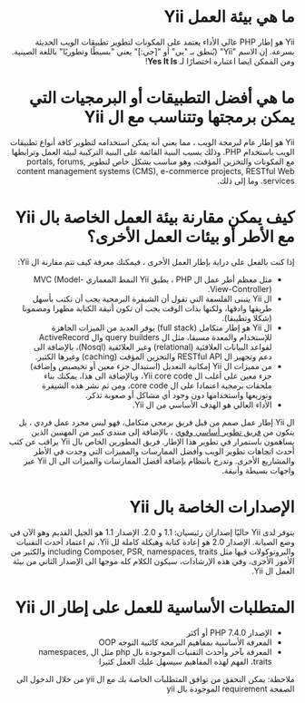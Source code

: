 # <div dir="rtl">ما هي بيئة العمل Yii</div>

<p dir="rtl">Yii هو إطار PHP عالي الأداء يعتمد على المكونات لتطوير تطبيقات الويب الحديثة بسرعة.
إن الاسم "Yii" (يُنطق بـ "يي" أو "[جي:]" يعني "بسيطًا وتطوريًا" باللغة الصينية. ومن الممكن ايضا
    اعتباره اختصارًا لـ <b>Yes It Is</b>!</p>


# <div dir="rtl">ما هي أفضل التطبيقات أو البرمجيات التي يمكن برمجتها وتتناسب مع ال Yii</div>

<p dir="rtl">
Yii هو إطار عام لبرمجة الويب ، مما يعني أنه يمكن استخدامه لتطوير كافة أنواع
تطبيقات الويب باستخدام PHP. وذلك بسبب البنية القائمة على  البنية التركيبة لبيئة العمل وترابطها مع المكونات والتخزين المؤقت، وهو مناسب بشكل خاص لتطوير portals, forums, content management systems (CMS), e-commerce projects, RESTful Web services. وما إلى ذلك.
</p>


# <div dir="rtl">كيف يمكن مقارنة بيئة العمل الخاصة بال Yii مع الأطر أو بيئات العمل الأخرى؟</div>

<p dir="rtl">
    إذا كنت بالفعل على دراية بإطار العمل الأخرى ، فيمكنك معرفة كيف تتم مقارنة ال Yii:
</p>

<ul  dir="rtl">
    <li> مثل معظم أطر عمل ال PHP ، يطبق Yii النمط المعماري MVC (Model-View-Controller).</li>
<li> ال Yii يتبنى الفلسفة التي تقول أن الشيفرة البرمجية يجب أن تكتب بأسهل طريقها وادقها، ولكنها بذات الوقت يجب أن تكون أنيقة الكتابة مظهرا ومضمونا (شكلا وتطيبقا).</li>
<li> ال Yii هو إطار متكامل  (full stack) يوفر العديد من الميزات الجاهزة للإستخدام والمعدة مسبقا، مثل ال query builders وال ActiveRecord لقواعد البيانات العلاقئية (relational) وغير العلائقية (Nosql)، بالإضافة الى دعم وتجهيز ال RESTful API  والتخزين المؤقت (caching) وغيرها الكثير. </li> 
<li> من مميزات ال Yii إمكانية التعديل (استبدال جزء معين أو تخيصيص وإضافة) جزء معين على أغلب ال Yii core code، وبالإضافة الى هذا، يمكنك بناء ملحقات برمجية اعتمادا على ال core code، ومن ثم نشر هذه الشيفرة وتوزيعها واستخدامها دون وجود أي مشاكل أو صعوبة تذكر.</li>
<li> الأداء العالي هو الهدف الأساسي من ال Yii.</li>
    </ul>

<p dir="rtl">
ال Yii إطار عمل صمم من قبل فريق برمجي متكامل، فهو ليس مجرد عمل فردي ،  بل يتكون من <a href="https://www.yiiframework.com/team">فريق تطوير أساسي وقوي</a> ، بالإضافة إلى منتدى كبير
من المهنيين الذين يساهمون باستمرار في تطوير هذا الإطار. فريق المطورين الخاص بال Yii
يراقب عن كثب أحدث اتجاهات تطوير الويب وأفضل الممارسات والمميزات التي
وجدت في الأطر والمشاريع الأخرى. وتدرج بانتظام بإضافة أفضل الممارسات والميزات الى ال Yii عبر واجهات بسيطة وأنيقة.
</p>



# <div dir="rtl">الإصدارات الخاصة بال Yii</div>

<p dir="rtl">
    يتوفر لدى Yii حاليًا إصداران رئيسيان: 1.1 و 2.0. الإصدار 1.1 هو الجيل القديم وهو الآن في وضع الصيانة. الإصدار 2.0 هو إعادة كتابة وهيكلة كاملة لل Yii، تم  اعتماد أحدث التقنيات والبروتوكولات فيها مثل  including Composer, PSR, namespaces, traits والكثير من الأمور الأخرى، وفي هذه الإرشادات، سيكون الكلام كله موجها الى الإصدار الثاني من بيئة العمل ال Yii.
</p>

# <div dir="rtl">المتطلبات الأساسية للعمل على إطار ال Yii</div>

<ul dir="rtl">
    <li>الإصدار PHP 7.4.0 أو أكثر</li>
    <li>المعرفة الأساسية بمفاهيم البرمجة كائنية التوجه OOP</li>
    <li>المعرفة بآخر وأحدث التقنيات الموجودة بال php مثل ال namespaces, traits، الفهم لهذه المفاهيم سيسهل عليك العمل كثيرا</li>
</ul>

<p dir="rtl">
    ملاحظة: يمكن التحقق من توافق المتطلبات الخاصة بك مع ال yii من خلال الدخول الى الصفحة requirement الموجودة بال yii
    </p>
